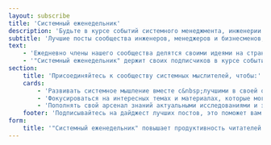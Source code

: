 ```yaml
---
layout: subscribe
title: 'Системный еженедельник'
description: 'Будьте в курсе событий системного менеджмента, инженерии и предпринимательства'
subtitle: 'Лучшие посты сообщества инженеров, менеджеров и бизнесменов, использующих системный подход для развития себя, команд, сообществ и преобразования мира'
text:
    - 'Ежедневно члены нашего сообщества делятся своими идеями на страницах нашего <a href="https://systemsworld.club" target="_blank">клуба Aisystant</a>, а&nbsp;мы подбираем для вас самое ценное: статьи про лучшие практики, актуальные исследования систем, полезные советы по&nbsp;применению системного мышления и многое другое.'
    - '"Системный еженедельник" держит своих подписчиков в курсе событий из мира системного менеджмента и инженерии.'
section:
    title: 'Присоединяйтесь к сообществу системных мыслителей, чтобы:'
    cards:
        - 'Развивать системное мышление вместе с&nbsp;лучшими в своей области'
        - 'Фокусироваться на интересных темах и материалах, которые могут изменить вашу жизнь и бизнес к лучшему'
        - 'Пополнять свой арсенал знаний актуальными исследованиями и экспертными мнениями в&nbsp;области инженерии, менеджмента и бизнеса'
    footer: 'Подписывайтесь на дайджест лучших постов, это поможет вам окинуть одним взглядом все публикации за&nbsp;неделю и выбрать наиболее интересные именно вам.'
form:
    title: '"Системный еженедельник" повышает продуктивность читателей каждую неделю!'
---
```

